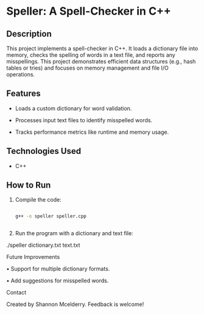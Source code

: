 # Speller: A Spell-Checker in C++  



## Description  

This project implements a spell-checker in C++. It loads a dictionary file into memory, checks the spelling of words in a text file, and reports any misspellings. This project demonstrates efficient data structures (e.g., hash tables or tries) and focuses on memory management and file I/O operations.  



## Features  

- Loads a custom dictionary for word validation.  

- Processes input text files to identify misspelled words.  

- Tracks performance metrics like runtime and memory usage.  



## Technologies Used  

- C++  



## How to Run  

1. Compile the code:  

   ```bash  

   g++ -o speller speller.cpp  



2. Run the program with a dictionary and text file:



./speller dictionary.txt text.txt  







Future Improvements



• Support for multiple dictionary formats.

• Add suggestions for misspelled words.



Contact



Created by Shannon Mcelderry. Feedback is welcome!
